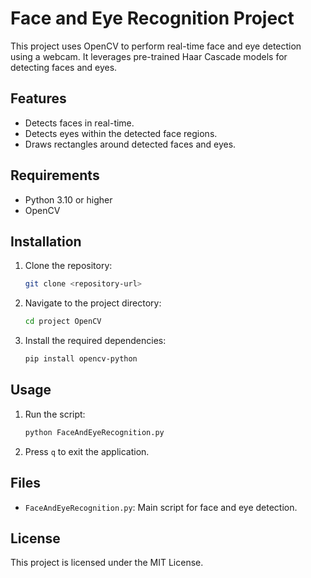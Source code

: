 # Face and Eye Recognition Project

This project uses OpenCV to perform real-time face and eye detection using a webcam. It leverages pre-trained Haar Cascade models for detecting faces and eyes.

## Features
- Detects faces in real-time.
- Detects eyes within the detected face regions.
- Draws rectangles around detected faces and eyes.

## Requirements
- Python 3.10 or higher
- OpenCV

## Installation
1. Clone the repository:
   ```bash
   git clone <repository-url>
   ```
2. Navigate to the project directory:
   ```bash
   cd project OpenCV
   ```
3. Install the required dependencies:
   ```bash
   pip install opencv-python
   ```

## Usage
1. Run the script:
   ```bash
   python FaceAndEyeRecognition.py
   ```
2. Press `q` to exit the application.

## Files
- `FaceAndEyeRecognition.py`: Main script for face and eye detection.

## License
This project is licensed under the MIT License.
